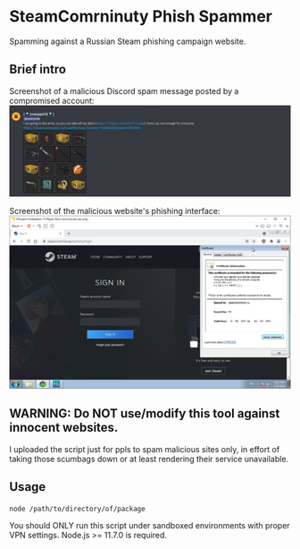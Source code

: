 # SteamComrninuty Phish Spammer
Spamming against a Russian Steam phishing campaign website.

## Brief intro
Screenshot of a malicious Discord spam message posted by a compromised account:
![Discord spam](screenshots/img01.png)

Screenshot of the malicious website's phishing interface:
![Discord spam](screenshots/img02.png)

## WARNING: Do NOT use/modify this tool against innocent websites.
I uploaded the script just for ppls to spam malicious sites only, in effort of taking those scumbags down or at least rendering their service unavailable.

## Usage
`node /path/to/directory/of/package`  
  
You should ONLY run this script under sandboxed environments with proper VPN settings. Node.js >= 11.7.0 is required.
